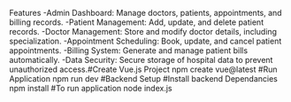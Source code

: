 Features
-Admin Dashboard: Manage doctors, patients, appointments, and billing records.
-Patient Management: Add, update, and delete patient records.
-Doctor Management: Store and modify doctor details, including specialization.
-Appointment Scheduling: Book, update, and cancel patient appointments.
-Billing System: Generate and manage patient bills automatically.
-Data Security: Secure storage of hospital data to prevent unauthorized access.#Create Vue.js Project
npm create vue@latest
#Run Application
npm run dev
#Backend Setup
#Install backend Dependancies
npm install
#To run application
node index.js


